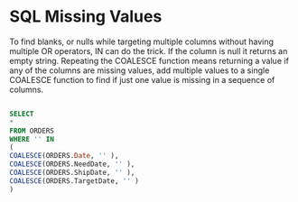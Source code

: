 # SQL Missing Values

To find blanks, or nulls while targeting multiple columns without having multiple OR operators, IN can do the trick. If the column is null it returns an empty string. Repeating the COALESCE function means returning a value if any of the columns are missing values, add multiple values to a single COALESCE function to find if just one value is missing in a sequence of columns.

```SQL

SELECT
*
FROM ORDERS 
WHERE '' IN
(
COALESCE(ORDERS.Date, '' ),
COALESCE(ORDERS.NeedDate, '' ),
COALESCE(ORDERS.ShipDate, '' ),
COALESCE(ORDERS.TargetDate, '' )
)
```
